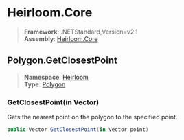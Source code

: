 # Heirloom.Core

> **Framework**: .NETStandard,Version=v2.1  
> **Assembly**: [Heirloom.Core][0]  

## Polygon.GetClosestPoint

> **Namespace**: [Heirloom][0]  
> **Type**: [Polygon][1]  

### GetClosestPoint(in Vector)

Gets the nearest point on the polygon to the specified point.

```cs
public Vector GetClosestPoint(in Vector point)
```

[0]: ../../../Heirloom.Core.md
[1]: ../Polygon.md
